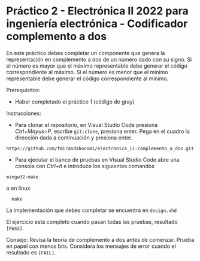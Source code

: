 # Práctico 2 - Electrónica II 2022 para ingeniería electrónica - Codificador complemento a dos

En este práctico debes completar un componente que genera la representación en complemento a dos de un número dado con su signo. Si el número es mayor que el máximo representable debe generar el código correspondiente al máximo. Si el número es menor que el mínimo representable debe generar el código correspondiente al mínimo.

Prerequisitos: 
- Haber completado el práctico 1 (código de gray)

Instrucciones:

- Para clonar el repositorio, en Visual Studio Code presiona _Ctrl+Mayus+P_, escribe `git:clone`, presiona enter. Pega en el cuadro la dirección dada a continuación y presiona enter.
```
https://github.com/fmirandabonomi/electronica_ii-complemento_a_dos.git
```

- Para ejecutar el banco de pruebas en Visual Studio Code abre una consola con _Ctrl+ñ_ e introduce los siguientes comandos
```
mingw32-make
```
o en linux
```
  make
```

La implementación que debes completar se encuentra en `design.vhd`

El ejercicio está completo cuando pasan todas las pruebas, resultado `[PASS]`.

Consejo: Revisa la teoría de complemento a dos antes de comenzar. Prueba en papel con menos bits. Considera los mensajes de error cuando el resultado es `[FAIL]`.
